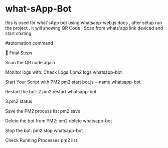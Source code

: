 # what-sApp-Bot
this is used for what'sApp bot using whatsapp-web.js docs , after setup run the project . 
it will showing QR Code , Scan from whats'app link deviced and start chating 



#automation command

📌 Final Steps

Scan the QR code again

Monitor logs with: Check Logs
1.pm2 logs whatsapp-bot

Start Your Script with PM2
pm2 start bot.js --name whatsapp-bot

Restart the bot:
2.pm2 restart whatsapp-bot

3.pm2 status


Save the PM2 process list
pm2 save


Delete the bot from PM2:
pm2 delete whatsapp-bot

Stop the bot:
pm2 stop whatsapp-bot

Check Running Processes
pm2 list



 

